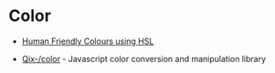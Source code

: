 # Color

- [Human Friendly Colours using HSL](https://medium.com/samsung-internet-dev/human-friendly-colours-using-hsl-4944bcdb6e27)

- [Qix-/color](https://github.com/Qix-/color) - Javascript color conversion and manipulation library
